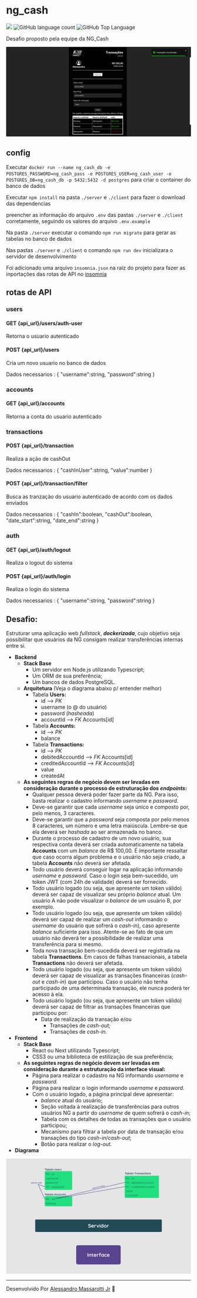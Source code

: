 # ng_cash 

<p>
  <img src="https://img.shields.io/badge/made%20by-Alessandro%20Massarotti%20Jr-020202?style=flat-square">
  <img alt="GitHub language count" src="https://img.shields.io/github/languages/count/alessandro-massarotti-Jr/teste-ng-cash?color=020202&style=flat-square">
  <img alt="GitHub Top Language" src="https://img.shields.io/github/languages/top/alessandro-massarotti-Jr/teste-ng-cash?color=020202&style=flat-square">
</p>

Desafio proposto pela equipe da NG_Cash

<img src="./Desafio_Ng_cash.png" alt="Desafio Ng Cash">

## config

Executar `docker run --name ng_cash_db -e POSTGRES_PASSWORD=ng_cash_pass -e POSTGRES_USER=ng_cash_user -e POSTGRES_DB=ng_cash_db -p 5432:5432 -d postgres` para criar o container do banco de dados

Executar `npm install` na pasta `./server` e `./client` para fazer o download das dependencias

preencher as informação do arquivo `.env` das pastas `./server` e `./client` corretamente, seguindo os valores do arquivo `.env.example`

Na pasta `./server` executar o comando `npm run migrate` para gerar as tabelas no banco de dados

Nas pastas `./server` e `./client` o comando `npm run dev` inicializara o servidor de desenvolvimento

Foi adicionado uma arquivo `insomnia.json` na raiz do projeto para fazer as inportações das rotas de API no [insomnia](https://insomnia.rest/download)


## rotas de API

### users

#### GET {api_url}/users/auth-user

 Retorna o usuario autenticado

#### POST {api_url}/users

 Cria um novo usuario no banco de dados

Dados necessarios :
{
  "username":string,
  "password":string
}

### accounts

#### GET {api_url}/accounts

Retorna a conta do usuario autenticado

### transactions

#### POST {api_url}/transaction

Realiza a ação de cashOut

Dados necessarios :
{
  "cashInUser":string,
  "value":number
}


#### POST {api_url}/transaction/filter

Busca as tranzação do usuario autenticado de acordo com os dados enviados

Dados necessarios :
{
  "cashIn":boolean,
  "cashOut":boolean,
  "date_start":string,
  "date_end":string
}


### auth

#### GET {api_url}/auth/logout

Realiza o logout do sistema

#### POST {api_url}/auth/login

Realiza o login do sistema

Dados necessarios :
{
  "username":string,
  "password":string
}


## Desafio:

Estruturar uma aplicação web *fullstack*, ***dockerizada***, cujo objetivo seja possibilitar que usuários da NG consigam realizar transferências internas entre si.

- **Backend**
    - **Stack Base**
        - Um servidor em Node.js utilizando Typescript;
        - Um ORM de sua preferência;
        - Um bancos de dados PostgreSQL.
    - **Arquitetura** (Veja o diagrama abaixo p/ entender melhor)
        - Tabela **Users:**
            - id —> *PK*
            - username (o @ do usuário)
            - password (*hasheada*)
            - accountId —> *FK* Accounts[id]
        - Tabela **Accounts:**
            - id —> *PK*
            - balance
        - Tabela **Transactions:**
            - id —> *PK*
            - debitedAccountId —> *FK* Accounts[id]
            - creditedAccountId —> *FK* Accounts[id]
            - value
            - createdAt
    - **As seguintes regras de negócio devem ser levadas em consideração durante o processo de estruturação dos *endpoints*:**
        - Qualquer pessoa deverá poder fazer parte da NG. Para isso, basta realizar o cadastro informando *username* e *password*.
        - Deve-se garantir que cada *username* seja único e composto por, pelo menos, 3 caracteres.
        - Deve-se garantir que a *password* seja composta por pelo menos 8 caracteres, um número e uma letra maiúscula. Lembre-se que ela deverá ser *hashada* ao ser armazenada no banco.
        - Durante o processo de cadastro de um novo usuário, sua respectiva conta deverá ser criada automaticamente na tabela **Accounts** com um *balance* de R$ 100,00. É importante ressaltar que caso ocorra algum problema e o usuário não seja criado,  a tabela **Accounts** não deverá ser afetada.
        - Todo usuário deverá conseguir logar na aplicação informando *username* e *password.* Caso o login seja bem-sucedido, um token JWT (com 24h de validade) deverá ser fornecido.
        - Todo usuário logado (ou seja, que apresente um token válido) deverá ser capaz de visualizar seu próprio *balance* atual. Um usuário A não pode visualizar o *balance* de um usuário B, por exemplo.
        - Todo usuário logado (ou seja, que apresente um token válido) deverá ser capaz de realizar um *cash-out* informando o *username* do usuário que sofrerá o *cash-in*), caso apresente *balance* suficiente para isso. Atente-se ao fato de que um usuário não deverá ter a possibilidade de realizar uma transferência para si mesmo.
        - Toda nova transação bem-sucedida deverá ser registrada na tabela **Transactions**. Em casos de falhas transacionais, a tabela **Transactions** não deverá ser afetada.
        - Todo usuário logado (ou seja, que apresente um token válido) deverá ser capaz de visualizar as transações financeiras (*cash-out* e *cash-in*) que participou. Caso o usuário não tenha participado de uma determinada transação, ele nunca poderá ter acesso à ela.
        - Todo usuário logado (ou seja, que apresente um token válido) deverá ser capaz de filtrar as transações financeiras que participou por:
            - Data de realização da transação e/ou
                - Transações de *cash-out;*
                - Transações de *cash-in.*
- **Frontend**
    - **Stack Base**
        - React ou Next utilizando Typescript;
        - CSS3 ou uma biblioteca de estilização de sua preferência;
    - **As seguintes regras de negócio devem ser levadas em consideração durante a estruturação da interface visual:**
        - Página para realizar o cadastro na NG informando *username* e *password.*
        - Página para realizar o login informando *username* e *password.*
        - Com o usuário logado, a página principal deve apresentar:
            - *balance* atual do usuário;
            - Seção voltada à realização de transferências para outros usuários NG a partir do *username* de quem sofrerá o *cash-in*;
            - Tabela com os detalhes de todas as transações que o usuário participou;
            - Mecanismo para filtrar a tabela por data de transação e/ou transações do tipo *cash-in*/*cash-out*;
            - Botão para realizar o *log-out.*
- **Diagrama**
 <img src="./digram.png" alt="diagrama">



<br>

---

Desenvolvido Por [Alessandro Massarotti Jr](https://github.com/alessandro-massarotti-jr) 🤖